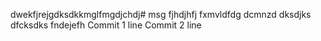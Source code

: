 dwekfjrejgdksdkkmglfmgdjchdj# msg
fjhdjhfj
fxmvldfdg
dcmnzd
dksdjks
dfcksdks
fndejefh
Commit 1 line
Commit 2 line
